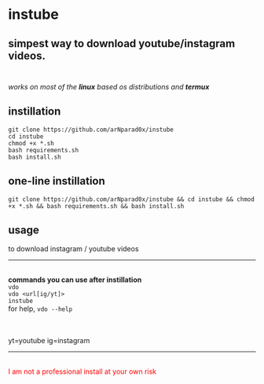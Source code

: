 # instube

simpest way to download youtube/instagram videos.<br><br>
------------
*works on most of the **linux** based os distributions and* ***termux***
## instillation
```
git clone https://github.com/arNparad0x/instube
cd instube
chmod +x *.sh
bash requirements.sh
bash install.sh
```
## one-line instillation
```
git clone https://github.com/arNparad0x/instube && cd instube && chmod +x *.sh && bash requirements.sh && bash install.sh
```
## usage
to download instagram / youtube videos<br><hr><br>
**commands you can use after instillation**<br>
```vdo```<br>
```vdo <url[ig/yt]>```<br>
```instube```<br>
for help, ```vdo --help```<br>

<br><br>
yt=youtube   ig=instagram
<hr>
<br>
<font color="red">
I am not a professional
install at your own risk 
</font>
